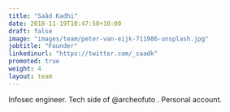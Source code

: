```yaml
---
title: "Saâd Kadhi"
date: 2018-11-19T10:47:58+10:00
draft: false
image: "images/team/peter-van-eijk-711986-unsplash.jpg"
jobtitle: "Founder"
linkedinurl: "https://twitter.com/_saadk"
promoted: true
weight: 4
layout: team
---
```


Infosec engineer. Tech side of @archeofuto . Personal account.
